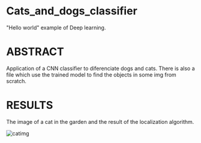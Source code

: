 # Cats_and_dogs_classifier
"Hello world" example of Deep learning.

# ABSTRACT
Application of a CNN classifier to diferenciate dogs and cats. There is also a file which use the trained model to find the objects in some img from scratch.

# RESULTS
The image of a cat in the garden and the result of the localization algorithm.

![catimg](https://user-images.githubusercontent.com/37218817/46418100-6c429e00-c701-11e8-91c0-e4b92a3decf5.png)

